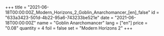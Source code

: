 +++
title = "2021-06-18T00:00:00Z_Modern_Horizons_2_Goblin_Anarchomancer_[en]_false"
id = "633a3423-501d-4b22-95a6-743233be521e"
date = "2021-06-18T00:00:00Z"
name = "Goblin Anarchomancer"
lang = ["en"]
price = "0.08"
quantity = 4
foil = false
set = "Modern Horizons 2"
+++
